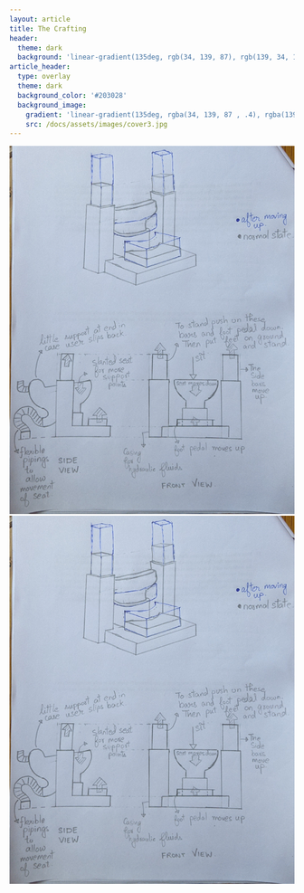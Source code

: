 ```yaml
---
layout: article
title: The Crafting
header:
  theme: dark
  background: 'linear-gradient(135deg, rgb(34, 139, 87), rgb(139, 34, 139))'
article_header:
  type: overlay
  theme: dark
  background_color: '#203028'
  background_image:
    gradient: 'linear-gradient(135deg, rgba(34, 139, 87 , .4), rgba(139, 34, 139, .4))'
    src: /docs/assets/images/cover3.jpg
---
```


<img class="image image--lg" src="https://github.com/AayushKadam/Design-and-Innovation/blob/master/assets/images/sketches/PXL_20201214_141156647.jpg?raw=1"/>
<img class="image image--lg" src="https://github.com/AayushKadam/Design-and-Innovation/blob/master/assets/images/sketches/PXL_20201214_141156647.jpg?raw=1"/>

